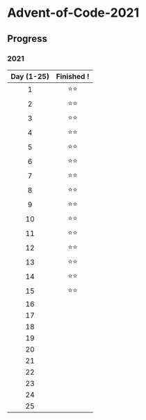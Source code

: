 # Advent-of-Code-2021

## Progress

### 2021

| Day (1-25) | Finished !
| :--------: | :-------: 
|     1      |  ⭐⭐  |
|     2      |  ⭐⭐  |     
|     3      |  ⭐⭐  |     
|     4      |  ⭐⭐  |     
|     5      |  ⭐⭐  |     
|     6      |  ⭐⭐  |     
|     7      |  ⭐⭐  |     
|     8      |  ⭐⭐  |     
|     9      |  ⭐⭐  |     
|     10     |  ⭐⭐  |     
|     11     |  ⭐⭐  |    
|     12     |  ⭐⭐  |     
|     13     |  ⭐⭐  |
|     14     |  ⭐⭐  |
|     15     |  ⭐⭐  |
|     16     |         |
|     17     |         |
|     18     |         |
|     19     |         |
|     20     |         |
|     21     |         |
|     22     |         |
|     23     |         |
|     24     |         |
|     25     |         |

